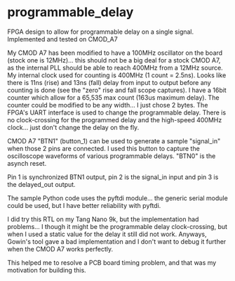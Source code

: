 # programmable_delay
FPGA design to allow for programmable delay on a single signal. Implemented and tested on CMOD_A7

My CMOD A7 has been modified to have a 100MHz oscillator on the board (stock one is 12MHz)... this should not be a big deal for a stock CMOD A7, as the internal PLL should be able to reach 400MHz from a 12MHz source. My internal clock used for counting is 400MHz (1 count = 2.5ns). Looks like there is 11ns (rise) and 13ns (fall) delay from input to output before any counting is done (see the "zero" rise and fall scope captures). I have a 16bit counter which allow for a 65,535 max count (163us maximum delay). The counter could be modified to be any width... I just chose 2 bytes. The FPGA's UART interface is used to change the programmable delay. There is no clock-crossing for the programmed delay and the high-speed 400MHz clock... just don't change the delay on the fly.

CMOD A7 "BTN1" (button_1) can be used to generate a sample "signal_in" when those 2 pins are connected. I used this button to capture the oscilloscope waveforms of various programmable delays. "BTN0" is the asynch reset. 

Pin 1 is synchronized BTN1 output, pin 2 is the signal_in input and pin 3 is the delayed_out output.

The sample Python code uses the pyftdi module... the generic serial module could be used, but I have better reliability with pyftdi.

I did try this RTL on my Tang Nano 9k, but the implementation had problems... I though it might be the programmable delay clock-crossing, but when I used a static value for the delay it still did not work. Anyways, Gowin's tool gave a bad implementation and I don't want to debug it further when the CMOD A7 works perfectly.

This helped me to resolve a PCB board timing problem, and that was my motivation for building this.
